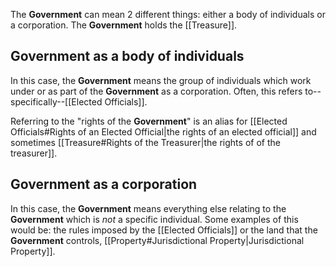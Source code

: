 The **Government** can mean 2 different things: either a body of individuals or a corporation. The **Government** holds the [[Treasure]].
## Government as a body of individuals
In this case, the **Government** means the group of individuals which work under or as part of the **Government** as a corporation. Often, this refers to--specifically--[[Elected Officials]].

Referring to the "rights of the **Government**" is an alias for [[Elected Officials#Rights of an Elected Official|the rights of an elected official]] and sometimes [[Treasure#Rights of the Treasurer|the rights of of the treasurer]].
## Government as a corporation
In this case, the **Government** means everything else relating to the **Government** which is *not* a specific individual. Some examples of this would be: the rules imposed by the [[Elected Officials]] or the land that the **Government** controls, [[Property#Jurisdictional Property|Jurisdictional Property]].